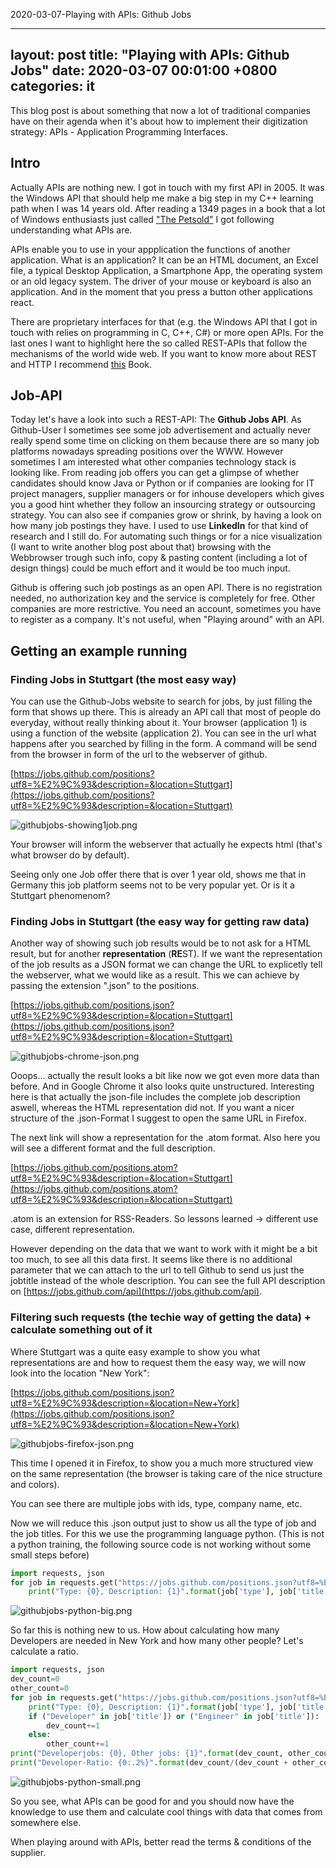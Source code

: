 2020-03-07-Playing with APIs: Github Jobs

---
layout: post
title:  "Playing with APIs: Github Jobs"
date:   2020-03-07 00:01:00 +0800
categories: it
---

This blog post is about something that now a lot of traditional companies have on their agenda when it's about how to implement their digitization strategy: APIs - Application Programming Interfaces. 

## Intro

Actually APIs are nothing new. I got in touch with my first API in 2005. It was the Windows API that should help me make a big step in my C++ learning path when I was 14 years old. After reading a 1349 pages in a book that a lot of Windows enthusiasts just called ["The Petsold"](https://www.amazon.de/Windows-Programmierung-Das-Entwicklerhandbuch-zur-WIN32-API/dp/3860631888) I got following understanding what APIs are.

APIs enable you to use in your appplication the functions of another application. What is an application? It can be an HTML document, an Excel file, a typical Desktop Application, a Smartphone App, the operating system or an old legacy system. The driver of your mouse or keyboard is also an application. And in the moment that you press a button other applications react.

There are proprietary interfaces for that (e.g. the Windows API that I got in touch with relies on programming in C, C++, C#) or more open APIs. For the last ones I want to highlight here the so called REST-APIs that follow the mechanisms of the world wide web. If you want to know more about REST and HTTP I recommend [this](https://www.amazon.de/dp/3864901200/ref=pe_3044161_185740101_TE_item) Book. 

## Job-API

Today let's have a look into such a REST-API: The __Github Jobs API__. As Github-User I sometimes see some job advertisement and actually never really spend some time on clicking on them because there are so many job platforms nowadays spreading positions over the WWW. However sometimes I am interested what other companies technology stack is looking like. From reading job offers you can get a glimpse of whether candidates should know Java or Python or if companies are looking for IT project managers, supplier managers or for inhouse developers which gives you a good hint whether they follow an insourcing strategy or outsourcing strategy. You can also see if companies grow or shrink, by having a look on how many job postings they have. I used to use __LinkedIn__ for that kind of research and I still do. For automating such things or for a nice visualization (I want to write another blog post about that) browsing with the Webbrowser trough such info, copy & pasting content (including a lot of design things) could be much effort and it would be too much input.

Github is offering such job postings as an open API. There is no registration needed, no authorization key and the service is completely for free. Other companies are more restrictive. You need an account, sometimes you have to register as a company. It's not useful, when "Playing around" with an API. 


## Getting an example running

### Finding Jobs in Stuttgart (the most easy way)

You can use the Github-Jobs website to search for jobs, by just filling the form that shows up there. This is already an API call that most of people do everyday, without really thinking about it. Your browser (application 1) is using a function of the website (application 2). You can see in the url what happens after you searched by filling in the form. A command will be send from the browser in form of the url to the webserver of github. 

[https://jobs.github.com/positions?utf8=%E2%9C%93&description=&location=Stuttgart](https://jobs.github.com/positions?utf8=%E2%9C%93&description=&location=Stuttgart)

![githubjobs-showing1job.png](pictures/githubjobs-showing1job.png)



Your browser will inform the webserver that actually he expects html (that's what browser do by default).

Seeing only one Job offer there that is over 1 year old, shows me that in Germany this job platform seems not to be very popular yet. Or is it a Stuttgart phenomenom?

### Finding Jobs in Stuttgart (the easy way for getting raw data)

Another way of showing such job results would be to not ask for a HTML result, but for another **representation** (**RE**ST). If we want the representation of the job results as a JSON format we can change the URL to explicetly tell the webserver, what we would like as a result. This we can achieve by passing the extension ".json" to the positions. 

[https://jobs.github.com/positions.json?utf8=%E2%9C%93&description=&location=Stuttgart](https://jobs.github.com/positions.json?utf8=%E2%9C%93&description=&location=Stuttgart)

![githubjobs-chrome-json.png](pictures/githubjobs-chrome-json.png)

Ooops... actually the result looks a bit like now we got even more data than before. And in Google Chrome it also looks quite unstructured. Interesting here is that actually the json-file includes the complete job description aswell, whereas the HTML representation did not. If you want a nicer structure of the .json-Format I suggest to open the same URL in Firefox. 

The next link will show a representation for the .atom format. Also here you will see a different format and the full description. 

[https://jobs.github.com/positions.atom?utf8=%E2%9C%93&description=&location=Stuttgart](https://jobs.github.com/positions.atom?utf8=%E2%9C%93&description=&location=Stuttgart)

.atom is an extension for RSS-Readers. So lessons learned -> different use case, different representation. 

However depending on the data that we want to work with it might be a bit too much, to see all this data first. It seems like there is no additional parameter that we can attach to the url to tell Github to send us just the jobtitle instead of the whole description. You can see the full API description on [https://jobs.github.com/api](https://jobs.github.com/api). 

### Filtering such requests (the techie way of getting the data) + calculate something out of it 

Where Stuttgart was a quite easy example to show you what representations are and how to request them the easy way, we will now look into the location "New York":

[https://jobs.github.com/positions.json?utf8=%E2%9C%93&description=&location=New+York](https://jobs.github.com/positions.json?utf8=%E2%9C%93&description=&location=New+York)

![githubjobs-firefox-json.png](pictures/githubjobs-firefox-json.png)

This time I opened it in Firefox, to show you a much more structured view on the same representation (the browser is taking care of the nice structure and colors).

You can see there are multiple jobs with ids, type, company name, etc. 

Now we will reduce this .json output just to show us all the type of job and the job titles. For this we use the programming language python. 
(This is not a python training, the following source code is not working without some small steps before)

```python
import requests, json
for job in requests.get("https://jobs.github.com/positions.json?utf8=%E2%9C%93&description=&location=New+York").json():
    print("Type: {0}, Description: {1}".format(job['type'], job['title']))
```

![githubjobs-python-big.png](pictures/githubjobs-python-big.png)

So far this is nothing new to us. How about calculating how many Developers are needed in New York and how many other people? Let's calculate a ratio. 

```python
import requests, json
dev_count=0
other_count=0
for job in requests.get("https://jobs.github.com/positions.json?utf8=%E2%9C%93&description=&location=New+York").json():
    print("Type: {0}, Description: {1}".format(job['type'], job['title']))
    if ("Developer" in job['title']) or ("Engineer" in job['title']):
        dev_count+=1
    else:
        other_count+=1
print("Developerjobs: {0}, Other jobs: {1}".format(dev_count, other_count))
print("Developer-Ratio: {0:.2%}".format(dev_count/(dev_count + other_count)))
```

![githubjobs-python-small.png](pictures/githubjobs-python-small.png)

So you see, what APIs can be good for and you should now have the knowledge to use them and calculate cool things with data that comes from somewhere else.

When playing around with APIs, better read the terms & conditions of the supplier. 